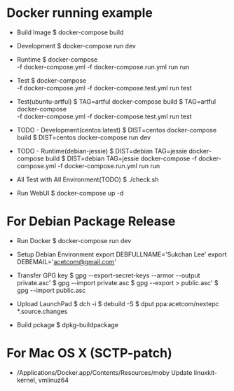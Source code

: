 Docker running example
===========================================
* Build Image
  $ docker-compose build

* Development 
  $ docker-compose run dev

* Runtime
  $ docker-compose \
    -f docker-compose.yml -f docker-compose.run.yml run run

* Test
  $ docker-compose \
    -f docker-compose.yml -f docker-compose.test.yml run test

* Test(ubuntu-artful)
  $ TAG=artful docker-compose build
  $ TAG=artful docker-compose \
    -f docker-compose.yml -f docker-compose.test.yml run test

* TODO - Development(centos:latest)
  $ DIST=centos docker-compose build
  $ DIST=centos docker-compose run dev

* TODO - Runtime(debian-jessie)
  $ DIST=debian TAG=jessie docker-compose build
  $ DIST=debian TAG=jessie docker-compose 
    -f docker-compose.yml -f docker-compose.run.yml run run

* All Test with All Environment(TODO)
  $ ./check.sh

* Run WebUI 
  $ docker-compose up -d

For Debian Package Release
===========================================

* Run Docker
  $ docker-compose run dev

* Setup Debian Environment
export DEBFULLNAME='Sukchan Lee'
export DEBEMAIL='acetcom@gmail.com'

* Transfer GPG key
  $ gpg --export-secret-keys --armor --output private.asc'
  $ gpg --import private.asc
  $ gpg --export > public.asc'
  $ gpg --import public.asc

* Upload LaunchPad
  $ dch -i
  $ debuild -S
  $ dput ppa:acetcom/nextepc *.source.changes

* Build pckage
  $ dpkg-buildpackage

For Mac OS X (SCTP-patch)
===========================================
* /Applications/Docker.app/Contents/Resources/moby
Update linuxkit-kernel, vmlinuz64
